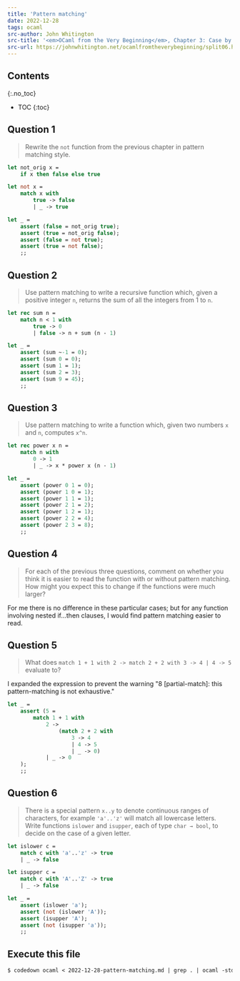 ```yaml
---
title: 'Pattern matching'
date: 2022-12-28
tags: ocaml
src-author: John Whitington
src-title: '<em>OCaml from the Very Beginning</em>, Chapter 3: Case by Case'
src-url: https://johnwhitington.net/ocamlfromtheverybeginning/split06.html
---
```


## Contents
{:.no_toc}

* TOC
{:toc}

## Question 1

> Rewrite the `not` function from the previous chapter in pattern
> matching style.

```ocaml
let not_orig x =
    if x then false else true

let not x =
    match x with
        true -> false
        | _ -> true

let _ =
    assert (false = not_orig true);
    assert (true = not_orig false);
    assert (false = not true);
    assert (true = not false);
    ;;
```

## Question 2

> Use pattern matching to write a recursive function which, given a
> positive integer `n`, returns the sum of all the integers from 1 to
> `n`.

```ocaml
let rec sum n =
    match n < 1 with
        true -> 0
        | false -> n + sum (n - 1)

let _ =
    assert (sum ~-1 = 0);
    assert (sum 0 = 0);
    assert (sum 1 = 1);
    assert (sum 2 = 3);
    assert (sum 9 = 45);
    ;;
```

## Question 3

> Use pattern matching to write a function which, given two numbers `x`
> and `n`, computes `x^n`.

```ocaml
let rec power x n =
    match n with
        0 -> 1
        | _ -> x * power x (n - 1)

let _ =
    assert (power 0 1 = 0);
    assert (power 1 0 = 1);
    assert (power 1 1 = 1);
    assert (power 2 1 = 2);
    assert (power 1 2 = 1);
    assert (power 2 2 = 4);
    assert (power 2 3 = 8);
    ;;
```

## Question 4

> For each of the previous three questions, comment on whether you think
> it is easier to read the function with or without pattern matching.
> How might you expect this to change if the functions were much larger?

For me there is no difference in these particular cases; but for any
function involving nested if...then clauses, I would find pattern
matching easier to read.

## Question 5

> What does `match 1 + 1 with 2 -> match 2 + 2 with 3 -> 4 | 4 -> 5`
> evaluate to?

I expanded the expression to prevent the warning "8 [partial-match]: this
pattern-matching is not exhaustive."

```ocaml
let _ =
    assert (5 =
        match 1 + 1 with
            2 ->
                (match 2 + 2 with
                    3 -> 4 
                    | 4 -> 5
                    | _ -> 0)
            | _ -> 0
    );
    ;;
```

## Question 6

> There is a special pattern `x..y` to denote continuous ranges of
> characters, for example `'a'..'z'` will match all lowercase letters.
> Write functions `islower` and `isupper`, each of type `char → bool`,
> to decide on the case of a given letter.

```ocaml
let islower c =
    match c with 'a'..'z' -> true
    | _ -> false

let isupper c =
    match c with 'A'..'Z' -> true
    | _ -> false

let _ =
    assert (islower 'a');
    assert (not (islower 'A'));
    assert (isupper 'A');
    assert (not (isupper 'a'));
    ;;
```

## Execute this file

```txt
$ codedown ocaml < 2022-12-28-pattern-matching.md | grep . | ocaml -stdin
```
